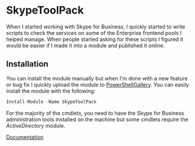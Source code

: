 # SkypeToolPack

When I started working with Skype for Business, I quickly started to write scripts to check the services on some of the Enterprise frontend pools I helped manage. When people started asking for these scripts I figured it would be easier if I made it into a module and published it online.

## Installation

You can install the module manually but when I'm done with a new feature or bug fix I quickly upload the module to [PowerShellGallery](https://www.powershellgallery.com/packages/SkypeToolPack/). You can easily install the module with the following:

```powershell
Install-Module -Name SkypeToolPack
```

For the majority of the cmdlets, you need to have the Skype for Business administration tools installed on the machine but some cmdlets require the *ActiveDirectory* module.

[Documentation](docs/index.md)